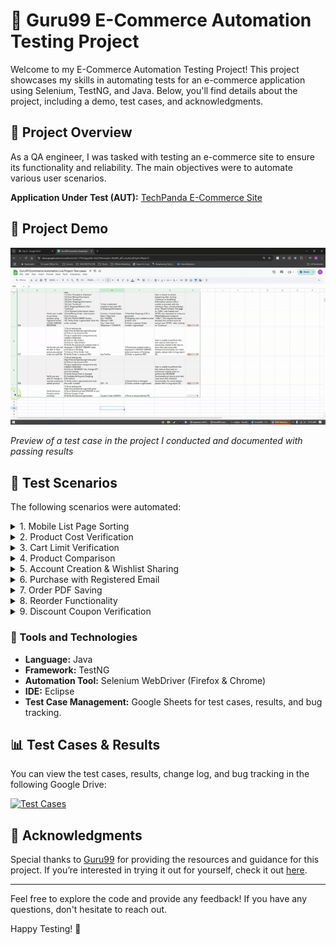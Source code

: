 # 🛒 Guru99 E-Commerce Automation Testing Project

Welcome to my E-Commerce Automation Testing Project! This project showcases my skills in automating tests for an e-commerce application using Selenium, TestNG, and Java. Below, you'll find details about the project, including a demo, test cases, and acknowledgments. 

## 🚀 Project Overview

As a QA engineer, I was tasked with testing an e-commerce site to ensure its functionality and reliability. The main objectives were to automate various user scenarios.

**Application Under Test (AUT):** [TechPanda E-Commerce Site](http://live.techpanda.org/index.php/)

## 🎥 Project Demo

![Watch the Demo](https://github.com/slangslang/Guru99-Ecommerce-Live-Automation-Project/blob/main/Guru99%20Ecommerce%20Project%20(2).gif)

*Preview of a test case in the project I conducted and documented with passing results*

## 📜 Test Scenarios

The following scenarios were automated:

<details>
<summary>1. Mobile List Page Sorting</summary>
Verify that the items on the Mobile List page can be sorted by 'Name'.
</details>

<details>
<summary>2. Product Cost Verification</summary>
Verify that the cost of the product on the list page and details page are equal.
</details>

<details>
<summary>3. Cart Limit Verification</summary>
Ensure that you cannot add more products to the cart than are available in the store.
</details>

<details>
<summary>4. Product Comparison</summary>
Verify that you are able to compare two products.
</details>

<details>
<summary>5. Account Creation & Wishlist Sharing</summary>
Confirm that a user can create an account and share a wishlist via email.
</details>

<details>
<summary>6. Purchase with Registered Email</summary>
Verify that a user can purchase a product using a registered email.
</details>

<details>
<summary>7. Order PDF Saving</summary>
Ensure that a user can save previously placed orders as a PDF file.
</details>

<details>
<summary>8. Reorder Functionality</summary>
Verify that a user can change or reorder previously added products.
</details>

<details>
<summary>9. Discount Coupon Verification</summary>
Check that discount coupons work correctly.
</details>

### 🧪 Tools and Technologies
- **Language:** Java
- **Framework:** TestNG
- **Automation Tool:** Selenium WebDriver (Firefox & Chrome)
- **IDE:** Eclipse
- **Test Case Management:** Google Sheets for test cases, results, and bug tracking.

## 📊 Test Cases & Results

You can view the test cases, results, change log, and bug tracking in the following Google Drive:  

[![Test Cases](https://img.shields.io/badge/Google-Drive-grey?style=for-the-badge&logo=googledrive&color=%234285F4)](https://drive.google.com/drive/folders/1tWxoBW8FC_Zw0Ox32Rh4Xq7U6OxL6u20?usp=drive_link)

## 🙏 Acknowledgments

Special thanks to [Guru99](https://www.guru99.com/) for providing the resources and guidance for this project. If you’re interested in trying it out for yourself, check it out [here](https://www.guru99.com/live-ecommerce-project.html).

---

Feel free to explore the code and provide any feedback! If you have any questions, don't hesitate to reach out.

Happy Testing! 🚀
